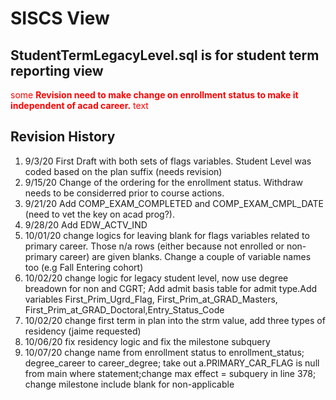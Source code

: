 # SISCS View

## StudentTermLegacyLevel.sql is for student term reporting view



<span style="color:red">some **Revision need to make change on enrollment status to make it independent of acad career.** text</span>

## Revision History
1. 9/3/20 First Draft with both sets of flags variables. Student Level was coded based on the plan suffix (needs revision)
2. 9/15/20 Change of the ordering for the enrollment status. Withdraw needs to be considerred prior to course actions.
3. 9/21/20 Add COMP_EXAM_COMPLETED and COMP_EXAM_CMPL_DATE (need to vet the key on acad prog?).
4. 9/28/20 Add EDW_ACTV_IND
5. 10/01/20 change logics for leaving blank for flags variables related to primary career. Those n/a rows (either because not enrolled or non-primary career) are given blanks. Change a couple of variable names too (e.g Fall Entering cohort)
6. 10/02/20 change logic for legacy student level, now use degree breadown for non and CGRT; Add admit basis table for admit type.Add variables First_Prim_Ugrd_Flag, First_Prim_at_GRAD_Masters, First_Prim_at_GRAD_Doctoral,Entry_Status_Code
7. 10/02/20 change first term in plan into the strm value, add three types of residency (jaime requested)
8. 10/06/20 fix residency logic and fix the milestone subquery
9. 10/07/20 change name from enrollment status to enrollment_status; degree_career to career_degree; take out a.PRIMARY_CAR_FLAG is null from main where statement;change max effect = subquery in line 378; change milestone include blank for non-applicable